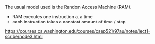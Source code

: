 The usual model used is the Random Access Machine (RAM). 
- RAM executes one instruction at a time
- each instruction takes a constant amount of time / step

https://courses.cs.washington.edu/courses/csep521/97au/notes/lect1-scribe/node3.html
